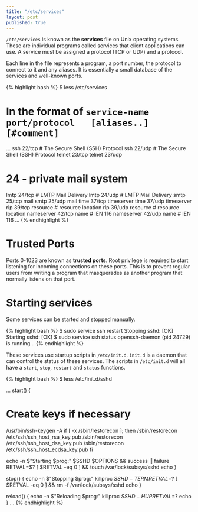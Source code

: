 ```yaml
---
title: "/etc/services"
layout: post
published: true
---
```


`/etc/services` is known as the **services** file on Unix operating systems. These are individual programs called services that client applications can use. A service must be assigned a protocol (TCP or UDP) and a protocol.

 Each line in the file represents a program, a port number, the protocol to connect to it and any aliases. It is essentially a small database of the services and well-known ports.


{% highlight bash %}
$ less /etc/services

# In the format of `service-name    port/protocol   [aliases..]  [#comment]`

...
ssh              22/tcp                   # The Secure Shell (SSH) Protocol
ssh              22/udp                   # The Secure Shell (SSH) Protocol
telnet           23/tcp
telnet           23/udp
# 24 - private mail system
lmtp             24/tcp                   # LMTP Mail Delivery
lmtp             24/udp                   # LMTP Mail Delivery
smtp             25/tcp     mail
smtp             25/udp     mail
time             37/tcp     timeserver
time             37/udp     timeserver
rlp              39/tcp     resource      # resource location
rlp              39/udp     resource      # resource location
nameserver       42/tcp     name          # IEN 116
nameserver       42/udp     name          # IEN 116
...
{% endhighlight %}

# Trusted Ports

Ports 0-1023 are known as **trusted ports**. Root privilege is required to start listening for incoming connections on these ports. This is to prevent regular users from writing a program that masquerades as another program that normally listens on that port.

# Starting services

Some services can be started and stopped manually.

{% highlight bash %}
$ sudo service ssh restart
Stopping sshd:              [OK]
Starting sshd:              [OK]
$ sudo service ssh status
openssh-daemon (pid 24729) is running...
{% endhighlight %}

These services use startup scripts in `/etc/init.d`. `init.d` is a daemon that can control the status of these services. The scripts in `/etc/init.d` will all have a `start`, `stop`, `restart` and `status` functions.

{% highlight bash %}
$ less /etc/init.d/sshd

...
start()
{
  # Create keys if necessary
  /usr/bin/ssh-keygen -A
  if [ -x /sbin/restorecon ]; then
    /sbin/restorecon /etc/ssh/ssh_host_rsa_key.pub
    /sbin/restorecon /etc/ssh/ssh_host_dsa_key.pub
    /sbin/restorecon /etc/ssh/ssh_host_ecdsa_key.pub
  fi

  echo -n $"Starting $prog:"
  $SSHD $OPTIONS && success || failure
  RETVAL=$?
  [ $RETVAL -eq 0 ] && touch /var/lock/subsys/sshd
  echo
}

stop()
{
  echo -n $"Stopping $prog:"
  killproc $SSHD -TERM
  RETVAL=$?
  [ $RETVAL -eq 0 ] && rm -f /var/lock/subsys/sshd
  echo
}

reload()
{
  echo -n $"Reloading $prog:"
  killproc $SSHD -HUP
  RETVAL=$?
  echo
}
...
{% endhighlight %}
